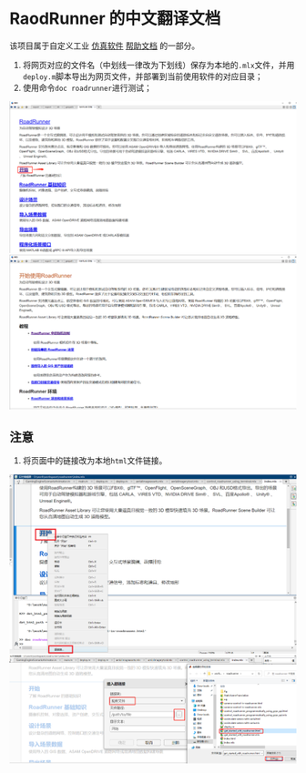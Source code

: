 # RaodRunner 的中文翻译文档
该项目属于自定义工业 [仿真软件](https://github.com/OpenHUTB/matlab) [帮助文档](https://github.com/OpenHUTB/matlab/tree/master/help) 的一部分。

1. 将网页对应的文件名（中划线一律改为下划线）保存为本地的`.mlx`文件，并用`deploy.m`脚本导出为网页文件，并部署到当前使用软件的对应目录；
2. 使用命令`doc roadrunner`进行测试；

<img src=fig/validate_link.png alt="编辑页面" width="780" />

<img src=fig/valid_link.png alt="插入链接" width="780" />


## 注意
1. 将页面中的链接改为本地`html`文件链接。

<img src=fig/page_edit.png alt="编辑页面" width="780" />

<img src=fig/insert_link.png alt="插入链接" width="780" />




